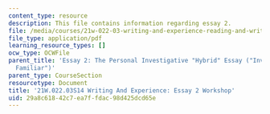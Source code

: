 ```yaml
---
content_type: resource
description: This file contains information regarding essay 2.
file: /media/courses/21w-022-03-writing-and-experience-reading-and-writing-autobiography-spring-2014/29a8c61842c7ea7ffdac98d425dcd65e_MIT21W_022_03S14_Essay2.pdf
file_type: application/pdf
learning_resource_types: []
ocw_type: OCWFile
parent_title: 'Essay 2: The Personal Investigative "Hybrid" Essay ("Investigative
  Familiar")'
parent_type: CourseSection
resourcetype: Document
title: '21W.022.03S14 Writing And Experience: Essay 2 Workshop'
uid: 29a8c618-42c7-ea7f-fdac-98d425dcd65e
---
```

